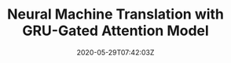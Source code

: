 ---
title: "Neural Machine Translation with GRU-Gated Attention Model"
authors:
- Biao Zhang
- Deyi Xiong
- Jun Xie
- Jinsong Su
author_notes:
- 
- 
- 
- "通讯作者"
date: "2020-05-29T07:42:03Z"
publishDate: "2025-05-29T07:42:03Z"
publication_types: [direction1]
publication: "**IEEE Transactions on Neural Networks and Learning Systems.** (CCF-B类)"
---